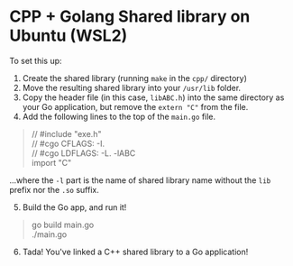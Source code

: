 # CPP + Golang Shared library on Ubuntu (WSL2)

To set this up:

1. Create the shared library (running `make` in the `cpp/` directory)
2. Move the resulting shared library into your `/usr/lib` folder.
3. Copy the header file (in this case, `libABC.h`) into the same directory as your Go application, but remove the `extern "C"` from the file.
4. Add the following lines to the top of the `main.go` file.

> // #include "exe.h"<br/>
> // #cgo CFLAGS: -I.<br/>
> // #cgo LDFLAGS: -L. -lABC<br/>
> import "C"

...where the `-l` part is the name of shared library name without the `lib` prefix nor the `.so` suffix.

5. Build the Go app, and run it!

> go build main.go<br/>
> ./main.go

6. Tada! You've linked a C++ shared library to a Go application!
